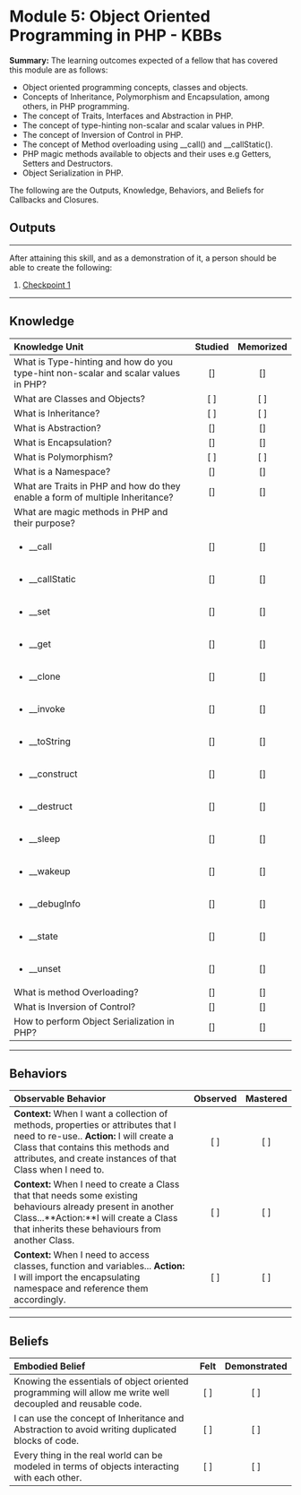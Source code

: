 # Module 5: Object Oriented Programming in PHP - KBBs

**Summary:**
The learning outcomes expected of a fellow that has covered this module are as follows:
- Object oriented programming concepts, classes and objects.
- Concepts of Inheritance, Polymorphism and Encapsulation, among others, in PHP programming.
- The concept of Traits, Interfaces and Abstraction in PHP.
- The concept of type-hinting non-scalar and scalar values in PHP.
- The concept of Inversion of Control in PHP.
- The concept of Method overloading using __call() and __callStatic().
- PHP magic methods available to objects and their uses e.g Getters, Setters and Destructors.
- Object Serialization in PHP.


The following are the Outputs, Knowledge, Behaviors, and Beliefs for Callbacks and Closures.


## **Outputs**
----------
After attaining this skill, and as a demonstration of it, a person should be able to create the following:

1. [Checkpoint 1](https://docs.google.com/document/d/1vRZsAI8BJTq8t0-ewZvtxyT9PviY2LtvSqzlfM00jPY)



----------
## **Knowledge**


| Knowledge Unit   |      Studied      | Memorized |
|:-------------|:------------------:|:--------:|
| What is Type-hinting and how do you type-hint non-scalar and scalar values in PHP? | [] | [] |
| What are Classes and Objects? | [ ] | [ ] |
| What is Inheritance? | [ ] | [ ] |
| What is Abstraction? | [] | [] |
| What is Encapsulation?| [] | [] |
| What is Polymorphism?  | [ ] | [ ] |
| What is a Namespace? | [] | [] |
| What are Traits in PHP and how do they enable a form of multiple Inheritance?| [] | [] |
| What are magic methods in PHP and their purpose? |
| <ul><li>__call</li></ul>| [] | [] |
| <ul><li>__callStatic</li></ul>| [] | [] |
| <ul><li>__set</li></ul>| [] | [] |
| <ul><li>__get</li></ul>| [] | [] |
| <ul><li>__clone</li></ul>| [] | [] |
| <ul><li>__invoke</li></ul>| [] | [] |
| <ul><li>__toString</li></ul>| [] | [] |
| <ul><li>__construct</li></ul>| [] | [] |
| <ul><li>__destruct</li></ul>| [] | [] |
| <ul><li>__sleep</li></ul>| [] | [] |
| <ul><li>__wakeup</li></ul>| [] | [] |
| <ul><li>__debugInfo</li></ul>| [] | [] |
| <ul><li>__state</li></ul>| [] | [] |
| <ul><li>__unset</li></ul>| [] | [] |
| What is method Overloading?| [] | [] |
| What is Inversion of Control?| [] | [] |
| How to perform Object Serialization in PHP?| [] | [] |



----------


## **Behaviors**

| Observable Behavior   |      Observed      | Mastered |
|:-------------|:------------------:|:--------:|
| **Context:** When I want a collection of methods, properties or attributes that I need to re-use.. **Action:**  I will create a Class that contains this methods and attributes, and create instances of that Class when I need to.| [ ] | [ ]  |
| **Context:**  When I need to create a Class that that needs some existing behaviours already present in another Class...**Action:**I will create a Class that inherits these behaviours from another Class.|   [ ]   |   [ ] |
| **Context:** When I need to access classes, function and variables... **Action:**  I will import the encapsulating namespace and reference them accordingly. |   [ ]   |   [ ] |


----------


## **Beliefs**


| Embodied Belief   |      Felt      | Demonstrated |
|:-------------|:------------------:|:--------:|
| Knowing the essentials of object oriented programming will allow me write well decoupled and reusable code.| [ ] | [ ]  |
| I can use the concept of Inheritance and Abstraction to avoid writing duplicated  blocks of code. |   [ ]   |   [ ] |
| Every thing in the real world can be modeled in terms of objects interacting with each other. |   [ ]   |   [ ] |



